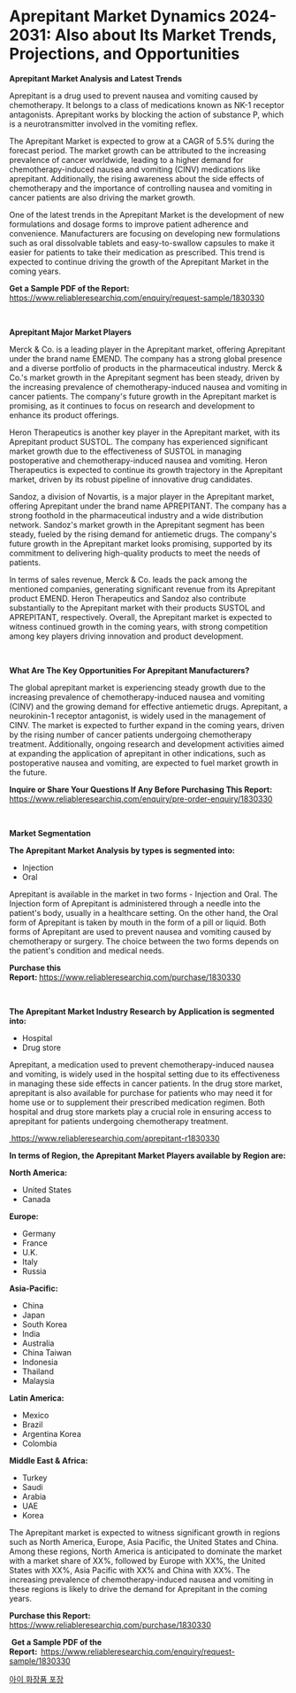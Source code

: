 <p><h1>Aprepitant Market Dynamics 2024-2031: Also about Its Market Trends, Projections, and Opportunities</h1></p><p><strong>Aprepitant Market Analysis and Latest Trends</strong></p>
<p><p>Aprepitant is a drug used to prevent nausea and vomiting caused by chemotherapy. It belongs to a class of medications known as NK-1 receptor antagonists. Aprepitant works by blocking the action of substance P, which is a neurotransmitter involved in the vomiting reflex.</p><p>The Aprepitant Market is expected to grow at a CAGR of 5.5% during the forecast period. The market growth can be attributed to the increasing prevalence of cancer worldwide, leading to a higher demand for chemotherapy-induced nausea and vomiting (CINV) medications like aprepitant. Additionally, the rising awareness about the side effects of chemotherapy and the importance of controlling nausea and vomiting in cancer patients are also driving the market growth.</p><p>One of the latest trends in the Aprepitant Market is the development of new formulations and dosage forms to improve patient adherence and convenience. Manufacturers are focusing on developing new formulations such as oral dissolvable tablets and easy-to-swallow capsules to make it easier for patients to take their medication as prescribed. This trend is expected to continue driving the growth of the Aprepitant Market in the coming years.</p></p>
<p><strong>Get a Sample PDF of the Report:&nbsp;</strong> <a href="https://www.reliableresearchiq.com/enquiry/request-sample/1830330">https://www.reliableresearchiq.com/enquiry/request-sample/1830330</a></p>
<p>&nbsp;</p>
<p><strong>Aprepitant Major Market Players</strong></p>
<p><p>Merck & Co. is a leading player in the Aprepitant market, offering Aprepitant under the brand name EMEND. The company has a strong global presence and a diverse portfolio of products in the pharmaceutical industry. Merck & Co.'s market growth in the Aprepitant segment has been steady, driven by the increasing prevalence of chemotherapy-induced nausea and vomiting in cancer patients. The company's future growth in the Aprepitant market is promising, as it continues to focus on research and development to enhance its product offerings.</p><p>Heron Therapeutics is another key player in the Aprepitant market, with its Aprepitant product SUSTOL. The company has experienced significant market growth due to the effectiveness of SUSTOL in managing postoperative and chemotherapy-induced nausea and vomiting. Heron Therapeutics is expected to continue its growth trajectory in the Aprepitant market, driven by its robust pipeline of innovative drug candidates.</p><p>Sandoz, a division of Novartis, is a major player in the Aprepitant market, offering Aprepitant under the brand name APREPITANT. The company has a strong foothold in the pharmaceutical industry and a wide distribution network. Sandoz's market growth in the Aprepitant segment has been steady, fueled by the rising demand for antiemetic drugs. The company's future growth in the Aprepitant market looks promising, supported by its commitment to delivering high-quality products to meet the needs of patients.</p><p>In terms of sales revenue, Merck & Co. leads the pack among the mentioned companies, generating significant revenue from its Aprepitant product EMEND. Heron Therapeutics and Sandoz also contribute substantially to the Aprepitant market with their products SUSTOL and APREPITANT, respectively. Overall, the Aprepitant market is expected to witness continued growth in the coming years, with strong competition among key players driving innovation and product development.</p></p>
<p>&nbsp;</p>
<p><strong>What Are The Key Opportunities For Aprepitant Manufacturers?</strong></p>
<p><p>The global aprepitant market is experiencing steady growth due to the increasing prevalence of chemotherapy-induced nausea and vomiting (CINV) and the growing demand for effective antiemetic drugs. Aprepitant, a neurokinin-1 receptor antagonist, is widely used in the management of CINV. The market is expected to further expand in the coming years, driven by the rising number of cancer patients undergoing chemotherapy treatment. Additionally, ongoing research and development activities aimed at expanding the application of aprepitant in other indications, such as postoperative nausea and vomiting, are expected to fuel market growth in the future.</p></p>
<p><strong>Inquire or Share Your Questions If Any Before Purchasing This Report:</strong> <a href="https://www.reliableresearchiq.com/enquiry/pre-order-enquiry/1830330">https://www.reliableresearchiq.com/enquiry/pre-order-enquiry/1830330</a></p>
<p>&nbsp;</p>
<p><strong>Market Segmentation</strong></p>
<p><strong>The Aprepitant Market Analysis by types is segmented into:</strong></p>
<p><ul><li>Injection</li><li>Oral</li></ul></p>
<p><p>Aprepitant is available in the market in two forms - Injection and Oral. The Injection form of Aprepitant is administered through a needle into the patient's body, usually in a healthcare setting. On the other hand, the Oral form of Aprepitant is taken by mouth in the form of a pill or liquid. Both forms of Aprepitant are used to prevent nausea and vomiting caused by chemotherapy or surgery. The choice between the two forms depends on the patient's condition and medical needs.</p></p>
<p><strong>Purchase this Report:&nbsp;</strong><a href="https://www.reliableresearchiq.com/purchase/1830330">https://www.reliableresearchiq.com/purchase/1830330</a></p>
<p>&nbsp;</p>
<p><strong>The Aprepitant Market Industry Research by Application is segmented into:</strong></p>
<p><ul><li>Hospital</li><li>Drug store</li></ul></p>
<p><p>Aprepitant, a medication used to prevent chemotherapy-induced nausea and vomiting, is widely used in the hospital setting due to its effectiveness in managing these side effects in cancer patients. In the drug store market, aprepitant is also available for purchase for patients who may need it for home use or to supplement their prescribed medication regimen. Both hospital and drug store markets play a crucial role in ensuring access to aprepitant for patients undergoing chemotherapy treatment.</p></p>
<p><a href="https://www.reliableresearchiq.com/aprepitant-r1830330">&nbsp;https://www.reliableresearchiq.com/aprepitant-r1830330</a></p>
<p><strong>In terms of Region, the Aprepitant Market Players available by Region are:</strong></p>
<p>
    <p> <strong> North America: </strong>
        <ul>
            <li>United States</li>
            <li>Canada</li>
        </ul>
        </p> 
    <p> <strong> Europe: </strong>
        <ul>
            <li>Germany</li>
            <li>France</li>
            <li>U.K.</li>
            <li>Italy</li>
            <li>Russia</li>
        </ul>
        </p> 
    <p> <strong> Asia-Pacific: </strong>
        <ul>
            <li>China</li>
            <li>Japan</li>
            <li>South Korea</li>
            <li>India</li>
            <li>Australia</li>
            <li>China Taiwan</li>
            <li>Indonesia</li>
            <li>Thailand</li>
            <li>Malaysia</li>
        </ul>
        </p> 
    <p> <strong> Latin America: </strong>
        <ul>
            <li>Mexico</li>
            <li>Brazil</li>
            <li>Argentina Korea</li>
            <li>Colombia</li>
        </ul>
        </p> 
    <p> <strong> Middle East & Africa: </strong>
        <ul>
            <li>Turkey</li>
            <li>Saudi</li>
            <li>Arabia</li>
            <li>UAE</li>
            <li>Korea</li>
        </ul>
    </p>
    </p>
<p><p>The Aprepitant market is expected to witness significant growth in regions such as North America, Europe, Asia Pacific, the United States and China. Among these regions, North America is anticipated to dominate the market with a market share of XX%, followed by Europe with XX%, the United States with XX%, Asia Pacific with XX% and China with XX%. The increasing prevalence of chemotherapy-induced nausea and vomiting in these regions is likely to drive the demand for Aprepitant in the coming years.</p></p>
<p><strong>Purchase this Report: </strong><a href="https://www.reliableresearchiq.com/purchase/1830330">https://www.reliableresearchiq.com/purchase/1830330</a></p>
<p>&nbsp;<strong>Get a Sample PDF of the Report:&nbsp;&nbsp;</strong><a href="https://www.reliableresearchiq.com/enquiry/request-sample/1830330">https://www.reliableresearchiq.com/enquiry/request-sample/1830330</a></p>
<p><strong></strong></p>
<p><p><a href="https://github.com/vss5505pa7z1p/Market-Research-Report-List-3/blob/main/358683084767.md">아이 화장품 포장</a></p></p>